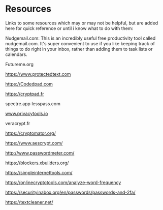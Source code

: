 # Resources

Links to some resources which may or may not be helpful, but are added here for quick reference or until i know what to do with them:

Nudgemail.com: 
This is an incredibly useful free productivity tool called nudgemail.com. It's super convenient to use if you like keeping track of things to do right in your inbox, rather than adding them to task lists or calendars.

Futureme.org

https://www.protectedtext.com

https://Codedpad.com

https://cryptpad.fr

spectre.app
lesspass.com

www.privacytools.io

veracrypt.fr

https://cryptomator.org/

https://www.aescrypt.com/

http://www.passwordmeter.com/

https://blockers.xbuilders.org/

https://simpleinternettools.com/

https://onlinecryptotools.com/analyze-word-frequency

https://securityinabox.org/en/passwords/passwords-and-2fa/

https://textcleaner.net/
